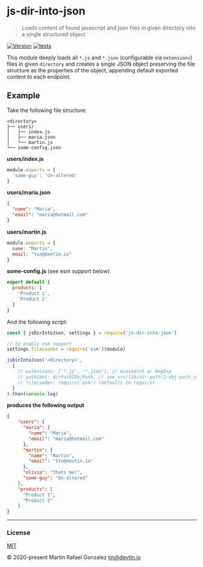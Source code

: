 # js-dir-into-json
> Loads content of found javascript and json files in given directory into a single structured object

<a href="https://www.npmjs.com/package/js-dir-into-json" target="_blank"><img src="https://img.shields.io/npm/v/js-dir-into-json.svg" alt="Version"></a>
[![tests](https://github.com/devtin/js-dir-into-json/workflows/test/badge.svg)](https://github.com/devtin/js-dir-into-json/actions)

This module deeply loads all `*.js` and `*.json` (configurable via `extensions`) files in given `directory` and creates
a single JSON object preserving the file structure as the properties of the object, appending default exported content to
each endpoint.

## Example

Take the following file structure:

```
<directory>
├── users/
│   ├── index.js
│   ├── maria.json
│   └── martin.js
└── some-config.json
```

**users/index.js**
```js
module.exports = {
  'some-guy': 'Un-altered'
}
```

**users/maria.json**
```json
{
  "name": "Maria",
  "email": "maria@hotmail.com"
}
```

**users/martin.js**
```js
module.exports = {
  name: "Martin",
  email: "tin@devtin.io"
}
```

**some-config.js** (see esm support below)
```js
export default {
  products: [
    'Product 1',
    'Product 2'
  ]
}
```

And the following script:

```js
const { jsDirIntoJson, settings } = require('js-dir-into-json')

// to enable esm support
settings.fileLoader = require('esm')(module)

jsDirIntoJson('<directory>',
  {
    // extensions: ['*.js', '*.json'], // minimatch or RegExp
    // path2dot: dirPath2ObjPath, // see src/lib/dir-path-2-obj-path.js
    // fileLoader: require('esm') (defaults to require)
  }
).then(console.log)
```

**produces the following output**

```json
{
    "users": {
      "maria": {
        "name": "Maria",
        "email": "maria@hotmail.com"
      },
      "martin": {
        "name": "Martin",
        "email": "tin@devtin.io"
      },
      "olivia": "thats me!",
      "some-guy": "Un-altered"
    },
    "products": [
      "Product 1",
      "Product 2"
    ]
}
```

* * *

### License

[MIT](https://opensource.org/licenses/MIT)

&copy; 2020-present Martin Rafael Gonzalez
<tin@devtin.io>
